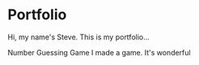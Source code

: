 # Portfolio

Hi, my name's Steve. This is my portfolio...

Number Guessing Game
I made a game. It's wonderful
